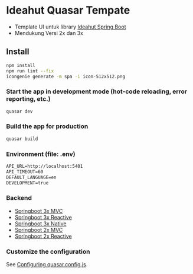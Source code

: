 # Ideahut Quasar Tempate

- Template UI untuk library [Ideahut Spring Boot](https://github.com/ideahut-apps-team/ideahut-springboot-docs/)
- Mendukung Versi 2x dan 3x

## Install
```bash
npm install
npm run lint --fix
icongenie generate -m spa -i icon-512x512.png
```

### Start the app in development mode (hot-code reloading, error reporting, etc.)
```bash
quasar dev
```

### Build the app for production
```bash
quasar build
```

### Environment (file: .env)
```md
API_URL=http://localhost:5401
API_TIMEOUT=60
DEFAULT_LANGUAGE=en
DEVELOPMENT=true
```

### Backend
* [Springboot 3x MVC](https://github.com/thomson470/ideahut-springboot-3x-template-mvc)
* [Springboot 3x Reactive](https://github.com/thomson470/ideahut-springboot-3x-template-flux)
* [Springboot 3x Native](https://github.com/thomson470/ideahut-springboot-3x-template-native)
* [Springboot 2x MVC](https://github.com/thomson470/ideahut-springboot-2x-template-mvc)
* [Springboot 2x Reactive](https://github.com/thomson470/ideahut-springboot-2x-template-flux)


### Customize the configuration
See [Configuring quasar.config.js](https://v2.quasar.dev/quasar-cli-webpack/quasar-config-js).
